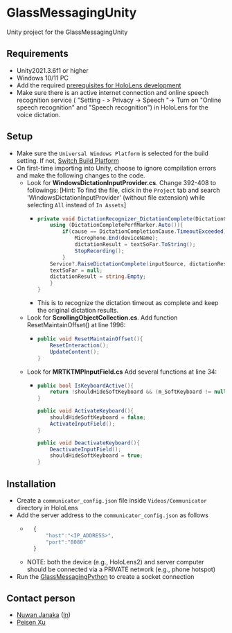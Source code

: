# GlassMessagingUnity
Unity project for the GlassMessagingUnity

## Requirements
- Unity2021.3.6f1 or higher
- Windows 10/11 PC
- Add the required [prerequisites for HoloLens development](https://learn.microsoft.com/en-us/training/modules/learn-mrtk-tutorials/1-1-introduction#prerequisites)
- Make sure there is an active internet connection and online speech recognition service ( "Setting - > Privacy -> Speech "-> Turn on "Online speech recognition" and "Speech recognition") in HoloLens for the voice dictation.

## Setup
- Make sure the `Universal Windows Platform` is selected for the build setting. If not, [Switch Build Platform](https://learn.microsoft.com/en-us/training/modules/learn-mrtk-tutorials/1-3-exercise-configure-unity-for-windows-mixed-reality#switch-build-platform) 
- On first-time importing into Unity, choose to ignore compilation errors and make the following changes to the code. 
  - Look for **WindowsDictationInputProvider.cs**. Change 392-408 to followings: [Hint: To find the file, click in the `Project` tab and search 'WindowsDictationInputProvider' (without file extension) while selecting `All` instead of `In Assets`]
    - ```cs
      private void DictationRecognizer_DictationComplete(DictationCompletionCause cause){ 
          using (DictationCompletePerfMarker.Auto()){
              if(cause == DictationCompletionCause.TimeoutExceeded){
                  Microphone.End(deviceName);
                  dictationResult = textSoFar.ToString();
                  StopRecording();
              }
          Service?.RaiseDictationComplete(inputSource, dictationResult, dictationAudioClip);
          textSoFar = null;
          dictationResult = string.Empty;
          }
      }
      ```
    - This is to recognize the dictation timeout as complete and keep the original dictation results. 
  - Look for **ScrollingObjectCollection.cs**. Add function ResetMaintainOffset() at line 1996:
    - ```cs
      public void ResetMaintainOffset(){
          ResetInteraction();
          UpdateContent();
      }
      ```
  - Look for **MRTKTMPInputField.cs** Add several functions at line 34:
    - ```cs
      public bool IsKeyboardActive(){
          return !shouldHideSoftKeyboard && (m_SoftKeyboard != null) && m_SoftKeyboard.active;
      }
      
      public void ActivateKeyboard(){
          shouldHideSoftKeyboard = false;
          ActivateInputField();
      }
      
      public void DeactivateKeyboard(){
          DeactivateInputField();
          shouldHideSoftKeyboard = true;
      }
      ```

## Installation
- Create a `communicator_config.json` file inside `Videos/Communicator` directory in HoloLens
- Add the server address to the `communicator_config.json` as follows
	- ```javascript
		{
			"host":"<IP_ADDRESS>",
			"port":"8080"
		}
	  ```
	- NOTE: both the device (e.g., HoloLens2) and server computer should be connected via a PRIVATE network (e.g., phone hotspot)
- Run the [GlassMessagingPython](../GlassMessagingPython) to create a socket connection

## Contact person
- [Nuwan Janaka](https://nuwanjanaka.info/) ([In](https://www.linkedin.com/in/nuwan-janaka/))
- [Peisen Xu](https://www.nus-hci.org/our-team/)

